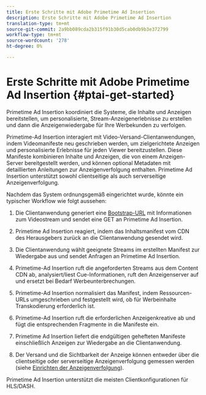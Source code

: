 ```yaml
---
title: Erste Schritte mit Adobe Primetime Ad Insertion
description: Erste Schritte mit Adobe Primetime Ad Insertion
translation-type: tm+mt
source-git-commit: 2a9bb089cda2b315f91b30d5cab0db9b3e372799
workflow-type: tm+mt
source-wordcount: '278'
ht-degree: 0%

---
```



# Erste Schritte mit Adobe Primetime Ad Insertion {#ptai-get-started}

Primetime Ad Insertion koordiniert die Systeme, die Inhalte und Anzeigen bereitstellen, um personalisierte, Stream-Anzeigenerlebnisse zu erstellen und dann die Anzeigenwiedergabe für Ihre Werbekunden zu verfolgen.

Primetime-Ad Insertion interagiert mit Video-Versand-Clientanwendungen, indem Videomanifeste neu geschrieben werden, um zielgerichtete Anzeigen und personalisierte Erlebnisse für jeden Viewer bereitzustellen. Diese Manifeste kombinieren Inhalte und Anzeigen, die von einem Anzeigen-Server bereitgestellt werden, und können optional Metadaten mit detaillierten Anleitungen zur Anzeigenverfolgung enthalten. Primetime Ad Insertion unterstützt sowohl clientseitige als auch serverseitige Anzeigenverfolgung.

Nachdem das System ordnungsgemäß eingerichtet wurde, könnte ein typischer Workflow wie folgt aussehen:

1. Die Clientanwendung generiert eine [Bootstrap-URL](/help/dynamic-ad-insertion/msapi-topics/ms-getting-started/ms-api-query-params.md) mit Informationen zum Videostream und sendet eine GET an Primetime Ad Insertion.

1. Primetime Ad Insertion reagiert, indem das Inhaltsmanifest vom CDN des Herausgebers zurück an die Clientanwendung gesendet wird.

1. Die Clientanwendung wählt geeignete Streams im erstellten Manifest zur Wiedergabe aus und sendet Anfragen an Primetime Ad Insertion.

1. Primetime-Ad Insertion ruft die angeforderten Streams aus dem Content CDN ab, analysiert/liest Cue-Informationen, ruft den Anzeigenserver auf und ersetzt bei Bedarf Werbeunterbrechungen.

1. Primetime-Ad Insertion normalisiert das Manifest, indem Ressourcen-URLs umgeschrieben und festgestellt wird, ob für Werbeinhalte Transkodierung erforderlich ist. <!-- see [Just-in-time ad transcoding](just-in-time-transcoding.md) and [packaging](just-in-time-repackaging.md).-->

1. Primetime-Ad Insertion ruft die erforderlichen Anzeigenkreative ab und fügt die entsprechenden Fragmente in die Manifeste ein.

1. Primetime Ad Insertion liefert die endgültigen gehefteten Manifeste einschließlich Anzeigen zur Wiedergabe an die Clientanwendung.

1. Der Versand und die Sichtbarkeit der Anzeige können entweder über die clientseitige oder serverseitige Anzeigenverfolgung gemessen werden (siehe [Einrichten der Anzeigenverfolgung](set-up-ad-tracking.md)).

Primetime Ad Insertion unterstützt die meisten Clientkonfigurationen für HLS/DASH.
